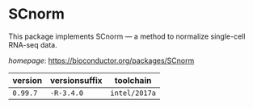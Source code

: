 # SCnorm

This package implements SCnorm — a method to normalize single-cell RNA-seq data.

*homepage*: <https://bioconductor.org/packages/SCnorm>

version | versionsuffix | toolchain
--------|---------------|----------
``0.99.7`` | ``-R-3.4.0`` | ``intel/2017a``
